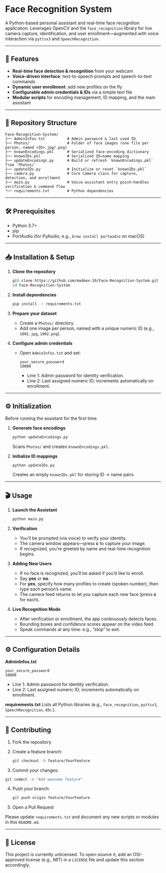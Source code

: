 # Face Recognition System

A Python-based personal assistant and real-time face recognition application. Leverages OpenCV and the `face_recognition` library for live camera capture, identification, and user enrollment—augmented with voice interaction via `pyttsx3` and `SpeechRecognition`.

---

## 🚀 Features

* **Real-time face detection & recognition** from your webcam
* **Voice-driven interface**: text-to-speech prompts and speech-to-text commands
* **Dynamic user enrollment**: add new profiles on the fly
* **Configurable admin credentials & IDs** via a simple text file
* **Modular scripts** for encoding management, ID mapping, and the main assistant

---

## 📂 Repository Structure

```
Face-Recognition-System/
├── AdminInfos.txt          # Admin password & last used ID
├── Photos/                 # Folder of face images (one file per person, named <ID>.jpg/.png)
├── knownEncodings.pkl      # Serialized face-encoding dictionary
├── knownIDs.pkl            # Serialized ID→name mapping
├── updateEncodings.py      # Build or refresh `knownEncodings.pkl` from `Photos/`
├── updateIDs.py            # Initialize or reset `knownIDs.pkl`
├── camera.py               # Core Camera class for capture, detection, and enrollment
├── main.py                 # Voice-assistant entry point—handles verification & command flow
└── requirements.txt        # Python dependencies
```

---

## 🛠️ Prerequisites

* Python 3.7+
* pip
* PortAudio (for PyAudio; e.g., `brew install portaudio` on macOS)

---

## 📥 Installation & Setup

1. **Clone the repository**

   ```bash
   git clone https://github.com/madmax-10/Face-Recognition-System.git
   cd Face-Recognition-System
   ```

2. **Install dependencies**

   ```bash
   pip install -r requirements.txt
   ```

3. **Prepare your dataset**

   * Create a `Photos/` directory.
   * Add one image per person, named with a unique numeric ID (e.g., `1001.jpg`, `1002.png`).

4. **Configure admin credentials**

   * Open `AdminInfos.txt` and set:

     ```text
     your_secure_password
     10000
     ```

     * Line 1: Admin password for identity verification.
     * Line 2: Last assigned numeric ID; increments automatically on enrollment.

---

## ⚙️ Initialization

Before running the assistant for the first time:

1. **Generate face encodings**

   ```bash
   python updateEncodings.py
   ```

   Scans `Photos/` and creates `knownEncodings.pkl`.

2. **Initialize ID mappings**

   ```bash
   python updateIDs.py
   ```

   Creates an empty `knownIDs.pkl` for storing ID → name pairs.

---

## 🎬 Usage

1. **Launch the Assistant**

   ```bash
   python main.py
   ```

2. **Verification**

   * You’ll be prompted (via voice) to verify your identity.
   * The camera window appears—press **c** to capture your image.
   * If recognized, you’re greeted by name and real-time recognition begins.

3. **Adding New Users**

   * If no face is recognized, you’ll be asked if you’d like to enroll.
   * Say **yes** or **no**.
   * For **yes**, specify how many profiles to create (spoken number), then type each person’s name.
   * The camera feed returns to let you capture each new face (press **c** for each).

4. **Live Recognition Mode**

   * After verification or enrollment, the app continuously detects faces.
   * Bounding boxes and confidence scores appear on the video feed.
   * Speak commands at any time: e.g., “stop” to exit.

---

## ⚙️ Configuration Details

**AdminInfos.txt**

```text
your_secure_password
10000
```

* Line 1: Admin password for identity verification.
* Line 2: Last assigned numeric ID; increments automatically on enrollment.

**requirements.txt**
Lists all Python libraries (e.g., `face_recognition`, `pyttsx3`, `SpeechRecognition`, etc.).

---

## 🤝 Contributing

1. Fork the repository
2. Create a feature branch:

   ```bash
   git checkout -b feature/YourFeature
   ```

3. Commit your changes:
   
```bash
git commit -m "Add awesome feature"
```

4. Push your branch:

   ```bash
   git push origin feature/YourFeature
   ```
   
5. Open a Pull Request

Please update `requirements.txt` and document any new scripts or modules in this `README.md`.

---

## 📄 License

This project is currently unlicensed. To open-source it, add an OSI-approved license (e.g., MIT) in a `LICENSE` file and update this section accordingly.

```
